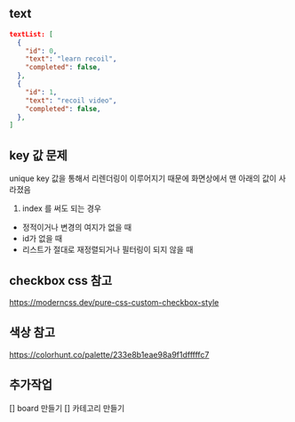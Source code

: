 ## text

```json
textList: [
  {
    "id": 0,
    "text": "learn recoil",
    "completed": false,
  },
  {
    "id": 1,
    "text": "recoil video",
    "completed": false,
  },
]
```

## key 값 문제

unique key 값을 통해서 리렌더링이 이루어지기 때문에
화면상에서 맨 아래의 값이 사라졌음

1) index 를 써도 되는 경우

- 정적이거나 변경의 여지가 없을 때
- id가 없을 때
- 리스트가 절대로 재정렬되거나 필터링이 되지 않을 때

## checkbox css 참고

<https://moderncss.dev/pure-css-custom-checkbox-style>

## 색상 참고

<https://colorhunt.co/palette/233e8b1eae98a9f1dfffffc7>

## 추가작업

[] board 만들기
[] 카테고리 만들기
